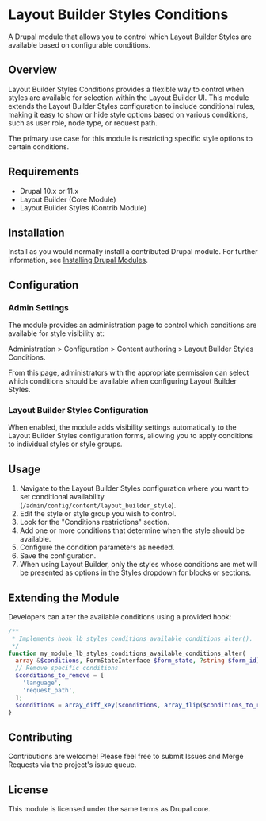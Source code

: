 # Layout Builder Styles Conditions

A Drupal module that allows you to control which Layout Builder Styles are
available based on configurable conditions.

## Overview

Layout Builder Styles Conditions provides a flexible way to control when styles
are available for selection within the Layout Builder UI. This module extends
the Layout Builder Styles configuration to include conditional rules, making it
easy to show or hide style options based on various conditions, such as user
role, node type, or request path.

The primary use case for this module is restricting specific style options to
certain conditions.

## Requirements

- Drupal 10.x or 11.x
- Layout Builder (Core Module)
- Layout Builder Styles (Contrib Module)

## Installation

Install as you would normally install a contributed Drupal module. For further
information, see
[Installing Drupal Modules](https://www.drupal.org/docs/extending-drupal/installing-drupal-modules).

## Configuration

### Admin Settings

The module provides an administration page to control which conditions are
available for style visibility at:

Administration > Configuration > Content authoring > Layout Builder Styles
Conditions.

From this page, administrators with the appropriate permission can select
which conditions should be available when configuring Layout Builder Styles.

### Layout Builder Styles Configuration

When enabled, the module adds visibility settings automatically to the
Layout Builder Styles configuration forms, allowing you to apply conditions
to individual styles or style groups.

## Usage

1. Navigate to the Layout Builder Styles configuration where you want to set
   conditional availability (`/admin/config/content/layout_builder_style`).
2. Edit the style or style group you wish to control.
3. Look for the "Conditions restrictions" section.
4. Add one or more conditions that determine when the style should be available.
5. Configure the condition parameters as needed.
6. Save the configuration.
7. When using Layout Builder, only the styles whose conditions are met will be
   presented as options in the Styles dropdown for blocks or sections.

## Extending the Module

Developers can alter the available conditions using a provided hook:

```php
/**
 * Implements hook_lb_styles_conditions_available_conditions_alter().
 */
function my_module_lb_styles_conditions_available_conditions_alter(
  array &$conditions, FormStateInterface $form_state, ?string $form_id): void {
  // Remove specific conditions
  $conditions_to_remove = [
    'language',
    'request_path',
  ];
  $conditions = array_diff_key($conditions, array_flip($conditions_to_remove));
}
```

## Contributing

Contributions are welcome! Please feel free to submit Issues and Merge Requests
via the project's issue queue.

## License

This module is licensed under the same terms as Drupal core.
